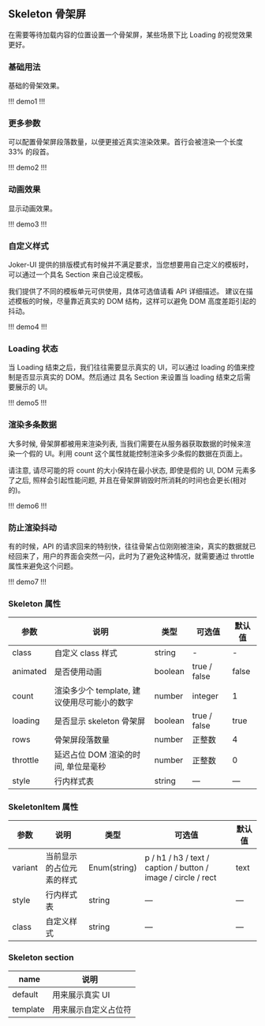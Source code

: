 ## Skeleton 骨架屏

在需要等待加载内容的位置设置一个骨架屏，某些场景下比 Loading 的视觉效果更好。

### 基础用法

基础的骨架效果。

!!! demo1 !!!

### 更多参数

可以配置骨架屏段落数量，以便更接近真实渲染效果。首行会被渲染一个长度 33% 的段首。

!!! demo2 !!!

### 动画效果

显示动画效果。

!!! demo3 !!!

### 自定义样式

Joker-UI 提供的排版模式有时候并不满足要求，当您想要用自己定义的模板时，可以通过一个具名 Section 来自己设定模板。

我们提供了不同的模板单元可供使用，具体可选值请看 API 详细描述。 建议在描述模板的时候，尽量靠近真实的 DOM 结构，这样可以避免 DOM 高度差距引起的抖动。

!!! demo4 !!!

### Loading 状态

当 Loading 结束之后，我们往往需要显示真实的 UI，可以通过 loading 的值来控制是否显示真实的 DOM。然后通过 具名 Section 来设置当 loading 结束之后需要展示的 UI。

!!! demo5 !!!

### 渲染多条数据

大多时候, 骨架屏都被用来渲染列表, 当我们需要在从服务器获取数据的时候来渲染一个假的 UI。利用 count 这个属性就能控制渲染多少条假的数据在页面上。

请注意, 请尽可能的将 count 的大小保持在最小状态, 即使是假的 UI, DOM 元素多了之后, 照样会引起性能问题, 并且在骨架屏销毁时所消耗的时间也会更长(相对的)。

!!! demo6 !!!

### 防止渲染抖动

有的时候，API 的请求回来的特别快，往往骨架占位刚刚被渲染，真实的数据就已经回来了，用户的界面会突然一闪，此时为了避免这种情况，就需要通过 throttle 属性来避免这个问题。

!!! demo7 !!!

### Skeleton 属性

| 参数     | 说明                                        | 类型    | 可选值       | 默认值 |
| -------- | ------------------------------------------- | ------- | ------------ | ------ |
| class    | 自定义 class 样式                           | string  | -            | -      |
| animated | 是否使用动画                                | boolean | true / false | false  |
| count    | 渲染多少个 template, 建议使用尽可能小的数字 | number  | integer      | 1      |
| loading  | 是否显示 skeleton 骨架屏                    | boolean | true / false | true   |
| rows     | 骨架屏段落数量                              | number  | 正整数       | 4      |
| throttle | 延迟占位 DOM 渲染的时间, 单位是毫秒         | number  | 正整数       | 0      |
| style    | 行内样式表                                  | string  | —            | —      |

### SkeletonItem 属性

| 参数    | 说明                     | 类型         | 可选值                                                        | 默认值 |
| ------- | ------------------------ | ------------ | ------------------------------------------------------------- | ------ |
| variant | 当前显示的占位元素的样式 | Enum(string) | p / h1 / h3 / text / caption / button / image / circle / rect | text   |
| style   | 行内样式表               | string       | —                                                             | —      |
| class   | 自定义样式               | string       | —                                                             | —      |

### Skeleton section

|   name   | 说明                 |
| -------- | -------------------- |
| default  | 用来展示真实 UI      |
| template | 用来展示自定义占位符 |
